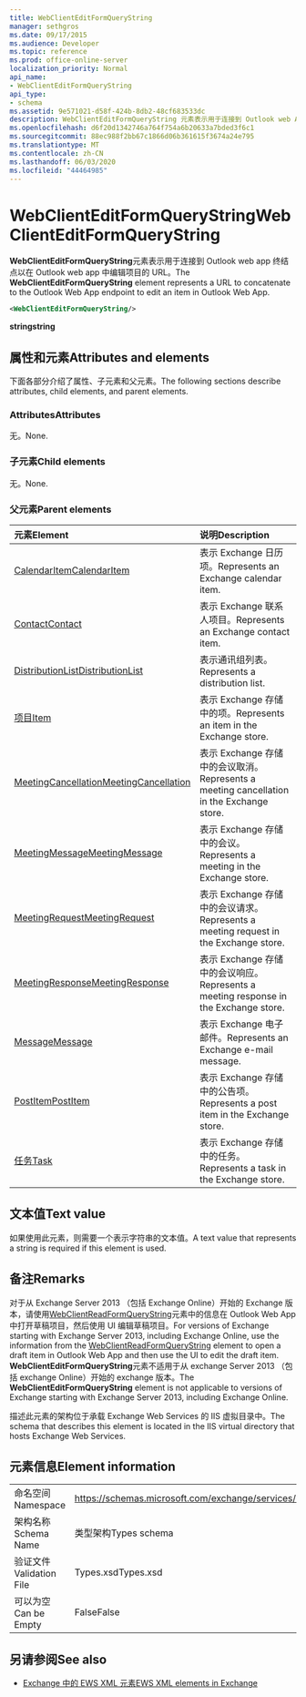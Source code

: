 ```yaml
---
title: WebClientEditFormQueryString
manager: sethgros
ms.date: 09/17/2015
ms.audience: Developer
ms.topic: reference
ms.prod: office-online-server
localization_priority: Normal
api_name:
- WebClientEditFormQueryString
api_type:
- schema
ms.assetid: 9e571021-d58f-424b-8db2-48cf683533dc
description: WebClientEditFormQueryString 元素表示用于连接到 Outlook web App 终结点以在 Outlook Web App 中编辑项目的 URL。
ms.openlocfilehash: d6f20d1342746a764f754a6b20633a7bded3f6c1
ms.sourcegitcommit: 88ec988f2bb67c1866d06b361615f3674a24e795
ms.translationtype: MT
ms.contentlocale: zh-CN
ms.lasthandoff: 06/03/2020
ms.locfileid: "44464985"
---
```

# <a name="webclienteditformquerystring"></a><span data-ttu-id="53767-103">WebClientEditFormQueryString</span><span class="sxs-lookup"><span data-stu-id="53767-103">WebClientEditFormQueryString</span></span>

<span data-ttu-id="53767-104">**WebClientEditFormQueryString**元素表示用于连接到 Outlook web app 终结点以在 Outlook web app 中编辑项目的 URL。</span><span class="sxs-lookup"><span data-stu-id="53767-104">The **WebClientEditFormQueryString** element represents a URL to concatenate to the Outlook Web App endpoint to edit an item in Outlook Web App.</span></span> 
  
```XML
<WebClientEditFormQueryString/>
```

 <span data-ttu-id="53767-105">**string**</span><span class="sxs-lookup"><span data-stu-id="53767-105">**string**</span></span>
## <a name="attributes-and-elements"></a><span data-ttu-id="53767-106">属性和元素</span><span class="sxs-lookup"><span data-stu-id="53767-106">Attributes and elements</span></span>

<span data-ttu-id="53767-107">下面各部分介绍了属性、子元素和父元素。</span><span class="sxs-lookup"><span data-stu-id="53767-107">The following sections describe attributes, child elements, and parent elements.</span></span>
  
### <a name="attributes"></a><span data-ttu-id="53767-108">Attributes</span><span class="sxs-lookup"><span data-stu-id="53767-108">Attributes</span></span>

<span data-ttu-id="53767-109">无。</span><span class="sxs-lookup"><span data-stu-id="53767-109">None.</span></span>
  
### <a name="child-elements"></a><span data-ttu-id="53767-110">子元素</span><span class="sxs-lookup"><span data-stu-id="53767-110">Child elements</span></span>

<span data-ttu-id="53767-111">无。</span><span class="sxs-lookup"><span data-stu-id="53767-111">None.</span></span>
  
### <a name="parent-elements"></a><span data-ttu-id="53767-112">父元素</span><span class="sxs-lookup"><span data-stu-id="53767-112">Parent elements</span></span>

|<span data-ttu-id="53767-113">**元素**</span><span class="sxs-lookup"><span data-stu-id="53767-113">**Element**</span></span>|<span data-ttu-id="53767-114">**说明**</span><span class="sxs-lookup"><span data-stu-id="53767-114">**Description**</span></span>|
|:-----|:-----|
|[<span data-ttu-id="53767-115">CalendarItem</span><span class="sxs-lookup"><span data-stu-id="53767-115">CalendarItem</span></span>](calendaritem.md) <br/> |<span data-ttu-id="53767-116">表示 Exchange 日历项。</span><span class="sxs-lookup"><span data-stu-id="53767-116">Represents an Exchange calendar item.</span></span>  <br/> |
|[<span data-ttu-id="53767-117">Contact</span><span class="sxs-lookup"><span data-stu-id="53767-117">Contact</span></span>](contact.md) <br/> |<span data-ttu-id="53767-118">表示 Exchange 联系人项目。</span><span class="sxs-lookup"><span data-stu-id="53767-118">Represents an Exchange contact item.</span></span>  <br/> |
|[<span data-ttu-id="53767-119">DistributionList</span><span class="sxs-lookup"><span data-stu-id="53767-119">DistributionList</span></span>](distributionlist.md) <br/> |<span data-ttu-id="53767-120">表示通讯组列表。</span><span class="sxs-lookup"><span data-stu-id="53767-120">Represents a distribution list.</span></span>  <br/> |
|[<span data-ttu-id="53767-121">项目</span><span class="sxs-lookup"><span data-stu-id="53767-121">Item</span></span>](item.md) <br/> |<span data-ttu-id="53767-122">表示 Exchange 存储中的项。</span><span class="sxs-lookup"><span data-stu-id="53767-122">Represents an item in the Exchange store.</span></span>  <br/> |
|[<span data-ttu-id="53767-123">MeetingCancellation</span><span class="sxs-lookup"><span data-stu-id="53767-123">MeetingCancellation</span></span>](meetingcancellation.md) <br/> |<span data-ttu-id="53767-124">表示 Exchange 存储中的会议取消。</span><span class="sxs-lookup"><span data-stu-id="53767-124">Represents a meeting cancellation in the Exchange store.</span></span>  <br/> |
|[<span data-ttu-id="53767-125">MeetingMessage</span><span class="sxs-lookup"><span data-stu-id="53767-125">MeetingMessage</span></span>](meetingmessage.md) <br/> |<span data-ttu-id="53767-126">表示 Exchange 存储中的会议。</span><span class="sxs-lookup"><span data-stu-id="53767-126">Represents a meeting in the Exchange store.</span></span>  <br/> |
|[<span data-ttu-id="53767-127">MeetingRequest</span><span class="sxs-lookup"><span data-stu-id="53767-127">MeetingRequest</span></span>](meetingrequest.md) <br/> |<span data-ttu-id="53767-128">表示 Exchange 存储中的会议请求。</span><span class="sxs-lookup"><span data-stu-id="53767-128">Represents a meeting request in the Exchange store.</span></span>  <br/> |
|[<span data-ttu-id="53767-129">MeetingResponse</span><span class="sxs-lookup"><span data-stu-id="53767-129">MeetingResponse</span></span>](meetingresponse.md) <br/> |<span data-ttu-id="53767-130">表示 Exchange 存储中的会议响应。</span><span class="sxs-lookup"><span data-stu-id="53767-130">Represents a meeting response in the Exchange store.</span></span>  <br/> |
|[<span data-ttu-id="53767-131">Message</span><span class="sxs-lookup"><span data-stu-id="53767-131">Message</span></span>](message-ex15websvcsotherref.md) <br/> |<span data-ttu-id="53767-132">表示 Exchange 电子邮件。</span><span class="sxs-lookup"><span data-stu-id="53767-132">Represents an Exchange e-mail message.</span></span>  <br/> |
|[<span data-ttu-id="53767-133">PostItem</span><span class="sxs-lookup"><span data-stu-id="53767-133">PostItem</span></span>](postitem.md) <br/> |<span data-ttu-id="53767-134">表示 Exchange 存储中的公告项。</span><span class="sxs-lookup"><span data-stu-id="53767-134">Represents a post item in the Exchange store.</span></span>  <br/> |
|[<span data-ttu-id="53767-135">任务</span><span class="sxs-lookup"><span data-stu-id="53767-135">Task</span></span>](task.md) <br/> |<span data-ttu-id="53767-136">表示 Exchange 存储中的任务。</span><span class="sxs-lookup"><span data-stu-id="53767-136">Represents a task in the Exchange store.</span></span>  <br/> |
   
## <a name="text-value"></a><span data-ttu-id="53767-137">文本值</span><span class="sxs-lookup"><span data-stu-id="53767-137">Text value</span></span>

<span data-ttu-id="53767-138">如果使用此元素，则需要一个表示字符串的文本值。</span><span class="sxs-lookup"><span data-stu-id="53767-138">A text value that represents a string is required if this element is used.</span></span>
  
## <a name="remarks"></a><span data-ttu-id="53767-139">备注</span><span class="sxs-lookup"><span data-stu-id="53767-139">Remarks</span></span>

<span data-ttu-id="53767-140">对于从 Exchange Server 2013 （包括 Exchange Online）开始的 Exchange 版本，请使用[WebClientReadFormQueryString](webclientreadformquerystring.md)元素中的信息在 Outlook Web App 中打开草稿项目，然后使用 UI 编辑草稿项目。</span><span class="sxs-lookup"><span data-stu-id="53767-140">For versions of Exchange starting with Exchange Server 2013, including Exchange Online, use the information from the [WebClientReadFormQueryString](webclientreadformquerystring.md) element to open a draft item in Outlook Web App and then use the UI to edit the draft item.</span></span> <span data-ttu-id="53767-141">**WebClientEditFormQueryString**元素不适用于从 exchange Server 2013 （包括 exchange Online）开始的 exchange 版本。</span><span class="sxs-lookup"><span data-stu-id="53767-141">The **WebClientEditFormQueryString** element is not applicable to versions of Exchange starting with Exchange Server 2013, including Exchange Online.</span></span> 
  
<span data-ttu-id="53767-142">描述此元素的架构位于承载 Exchange Web Services 的 IIS 虚拟目录中。</span><span class="sxs-lookup"><span data-stu-id="53767-142">The schema that describes this element is located in the IIS virtual directory that hosts Exchange Web Services.</span></span>
  
## <a name="element-information"></a><span data-ttu-id="53767-143">元素信息</span><span class="sxs-lookup"><span data-stu-id="53767-143">Element information</span></span>

|||
|:-----|:-----|
|<span data-ttu-id="53767-144">命名空间</span><span class="sxs-lookup"><span data-stu-id="53767-144">Namespace</span></span>  <br/> |https://schemas.microsoft.com/exchange/services/2006/types  <br/> |
|<span data-ttu-id="53767-145">架构名称</span><span class="sxs-lookup"><span data-stu-id="53767-145">Schema Name</span></span>  <br/> |<span data-ttu-id="53767-146">类型架构</span><span class="sxs-lookup"><span data-stu-id="53767-146">Types schema</span></span>  <br/> |
|<span data-ttu-id="53767-147">验证文件</span><span class="sxs-lookup"><span data-stu-id="53767-147">Validation File</span></span>  <br/> |<span data-ttu-id="53767-148">Types.xsd</span><span class="sxs-lookup"><span data-stu-id="53767-148">Types.xsd</span></span>  <br/> |
|<span data-ttu-id="53767-149">可以为空</span><span class="sxs-lookup"><span data-stu-id="53767-149">Can be Empty</span></span>  <br/> |<span data-ttu-id="53767-150">False</span><span class="sxs-lookup"><span data-stu-id="53767-150">False</span></span>  <br/> |
   
## <a name="see-also"></a><span data-ttu-id="53767-151">另请参阅</span><span class="sxs-lookup"><span data-stu-id="53767-151">See also</span></span>



- [<span data-ttu-id="53767-152">Exchange 中的 EWS XML 元素</span><span class="sxs-lookup"><span data-stu-id="53767-152">EWS XML elements in Exchange</span></span>](ews-xml-elements-in-exchange.md)

